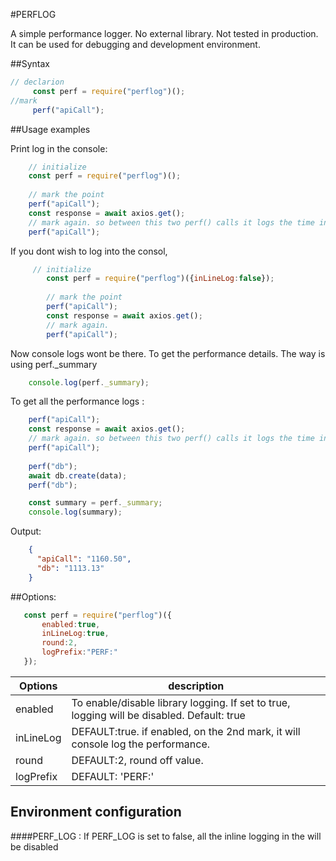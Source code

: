 #PERFLOG


A simple performance logger. No external library. Not tested in production. It can be used for debugging and development environment. 



##Syntax 

```js 
// declarion
     const perf = require("perflog")();
//mark
     perf("apiCall");
```

##Usage examples

Print log in the console: 
```js
    // initialize 
    const perf = require("perflog")();
   
    // mark the point
    perf("apiCall");
    const response = await axios.get();
    // mark again. so between this two perf() calls it logs the time in the console
    perf("apiCall");

```
If you dont wish to log into the consol,

```js
     // initialize 
        const perf = require("perflog")({inLineLog:false});
       
        // mark the point
        perf("apiCall");
        const response = await axios.get();
        // mark again.
        perf("apiCall");
```
Now console logs wont be there. To get the performance details. The way is using perf._summary 
```js
    console.log(perf._summary);
```




To get all the performance logs :

```js
    perf("apiCall");
    const response = await axios.get();
    // mark again. so between this two perf() calls it logs the time in the console
    perf("apiCall");
    
    perf("db");
    await db.create(data);
    perf("db");

    const summary = perf._summary;
    console.log(summary);
```

Output: 
```json
    {
      "apiCall": "1160.50",
      "db": "1113.13"
    }
```

##Options: 
 ```js
    const perf = require("perflog")({
        enabled:true,
        inLineLog:true, 
        round:2,
        logPrefix:"PERF:"
    });
```


| Options  | description |
| ------------- | ------------- |
| enabled  | To enable/disable library logging. If set to true, logging will be disabled. Default: true  |
| inLineLog  | DEFAULT:true. if enabled, on the 2nd mark, it will console log the performance.    |
| round| DEFAULT:2, round off value. 
| logPrefix|  DEFAULT: 'PERF:' | 


## Environment configuration

####PERF_LOG :
If PERF_LOG is set to false, all the inline logging in the  will be disabled 


